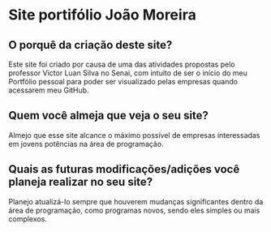 # Site portifólio João Moreira

## O porquê da criação deste site?
Este site foi criado por causa de uma das atividades propostas pelo professor Victor Luan Silva no Senai, com intuito de ser o início do meu Portfólio pessoal para poder ser visualizado pelas empresas quando acessarem meu GitHub.

## Quem você almeja que veja o seu site?
Almejo que esse site alcance o máximo possível de empresas interessadas em jovens potências na área de programação.

## Quais as futuras modificações/adições você planeja realizar no seu site?
Planejo atualizá-lo sempre que houverem mudanças significantes dentro da área de programação, como programas novos, sendo eles simples ou mais complexos.